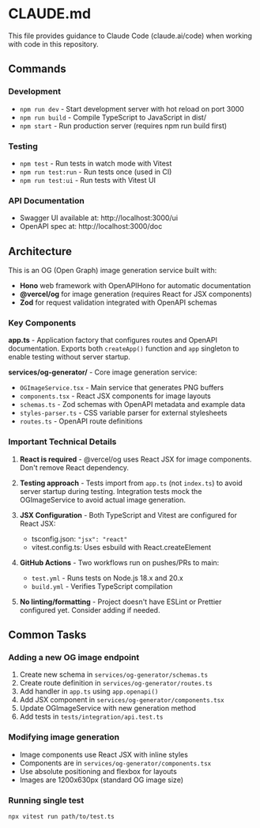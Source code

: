 # CLAUDE.md

This file provides guidance to Claude Code (claude.ai/code) when working with code in this repository.

## Commands

### Development
- `npm run dev` - Start development server with hot reload on port 3000
- `npm run build` - Compile TypeScript to JavaScript in dist/
- `npm start` - Run production server (requires npm run build first)

### Testing
- `npm test` - Run tests in watch mode with Vitest
- `npm run test:run` - Run tests once (used in CI)
- `npm run test:ui` - Run tests with Vitest UI

### API Documentation
- Swagger UI available at: http://localhost:3000/ui
- OpenAPI spec at: http://localhost:3000/doc

## Architecture

This is an OG (Open Graph) image generation service built with:
- **Hono** web framework with OpenAPIHono for automatic documentation
- **@vercel/og** for image generation (requires React for JSX components)
- **Zod** for request validation integrated with OpenAPI schemas

### Key Components

**app.ts** - Application factory that configures routes and OpenAPI documentation. Exports both `createApp()` function and `app` singleton to enable testing without server startup.

**services/og-generator/** - Core image generation service:
- `OGImageService.tsx` - Main service that generates PNG buffers
- `components.tsx` - React JSX components for image layouts
- `schemas.ts` - Zod schemas with OpenAPI metadata and example data
- `styles-parser.ts` - CSS variable parser for external stylesheets
- `routes.ts` - OpenAPI route definitions

### Important Technical Details

1. **React is required** - @vercel/og uses React JSX for image components. Don't remove React dependency.

2. **Testing approach** - Tests import from `app.ts` (not `index.ts`) to avoid server startup during testing. Integration tests mock the OGImageService to avoid actual image generation.

3. **JSX Configuration** - Both TypeScript and Vitest are configured for React JSX:
   - tsconfig.json: `"jsx": "react"`
   - vitest.config.ts: Uses esbuild with React.createElement

4. **GitHub Actions** - Two workflows run on pushes/PRs to main:
   - `test.yml` - Runs tests on Node.js 18.x and 20.x
   - `build.yml` - Verifies TypeScript compilation

5. **No linting/formatting** - Project doesn't have ESLint or Prettier configured yet. Consider adding if needed.

## Common Tasks

### Adding a new OG image endpoint
1. Create new schema in `services/og-generator/schemas.ts`
2. Create route definition in `services/og-generator/routes.ts`
3. Add handler in `app.ts` using `app.openapi()`
4. Add JSX component in `services/og-generator/components.tsx`
5. Update OGImageService with new generation method
6. Add tests in `tests/integration/api.test.ts`

### Modifying image generation
- Image components use React JSX with inline styles
- Components are in `services/og-generator/components.tsx`
- Use absolute positioning and flexbox for layouts
- Images are 1200x630px (standard OG image size)

### Running single test
```bash
npx vitest run path/to/test.ts
```